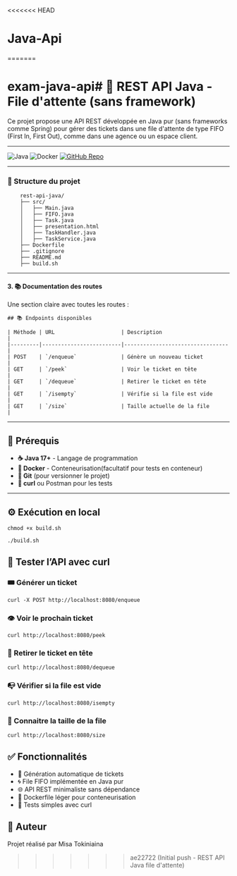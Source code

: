 <<<<<<< HEAD
# Java-Api
=======
# exam-java-api# 🚀 REST API Java - File d'attente (sans framework)

Ce projet propose une API REST développée en Java pur (sans frameworks comme Spring) pour gérer des tickets dans une file d'attente de type FIFO (First In, First Out), comme dans une agence ou un espace client.

---

![Java](https://img.shields.io/badge/Java-17%2B-blue?logo=java)
![Docker](https://img.shields.io/badge/docker-ready-blue?logo=docker)
[![GitHub Repo](https://img.shields.io/badge/GitHub-Repo-black?logo=github)](https://github.com/tokiniaina-misa/exam-java-api)

---

### 📁 Structure du projet
```
    rest-api-java/
    ├── src/
    │   ├── Main.java
    │   ├── FIFO.java
    │   ├── Task.java
    │   ├── presentation.html
    │   ├── TaskHandler.java
    │   ├── TaskService.java
    ├── Dockerfile
    ├── .gitignore
    ├── README.md
    ├── build.sh
```

---

#### 3. 📚 **Documentation des routes**
Une section claire avec toutes les routes :
```
## 📚 Endpoints disponibles

| Méthode | URL                     | Description                     |
|---------|-------------------------|---------------------------------|
| POST    | `/enqueue`              | Génère un nouveau ticket        |
| GET     | `/peek`                 | Voir le ticket en tête          |
| GET     | `/dequeue`              | Retirer le ticket en tête       |
| GET     | `/isempty`              | Vérifie si la file est vide     |
| GET     | `/size`                 | Taille actuelle de la file      |
```
---

## 🔧 Prérequis

- **☕ Java 17+** - Langage de programmation
- **🐳 Docker** - Conteneurisation(facultatif pour tests en conteneur)
- **🧬 Git** (pour versionner le projet)
- **🧪 curl** ou Postman pour les tests

---

## ⚙️ Exécution en local
```
chmod +x build.sh

./build.sh
```
## 🧪 Tester l’API avec curl

### 🎟️ Générer un ticket
```
curl -X POST http://localhost:8080/enqueue
```
### 👁️ Voir le prochain ticket
```
curl http://localhost:8080/peek
```
### 🧹 Retirer le ticket en tête
```
curl http://localhost:8080/dequeue
```
### 📭 Vérifier si la file est vide
```
curl http://localhost:8080/isempty
```
### 📏 Connaitre la taille de la file
```
curl http://localhost:8080/size
```

## ✅ Fonctionnalités

- 🧠 Génération automatique de tickets
- 🌀 File FIFO implémentée en Java pur
- 🌐 API REST minimaliste sans dépendance
- 🐳 Dockerfile léger pour conteneurisation
- 🔬 Tests simples avec curl

## 👤 Auteur

Projet réalisé par Misa Tokiniaina
>>>>>>> ae22722 (Initial push - REST API Java file d'attente)
